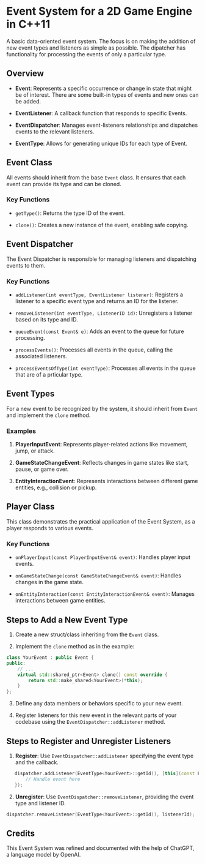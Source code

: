 # Event System for a 2D Game Engine in C++11

A basic data-oriented event system. The focus is on making the addition of new event types and listeners as simple as possible. The dipatcher has functionality for processing the events of only a particular type. 

## Overview

- **Event**: Represents a specific occurrence or change in state that might be of interest. There are some built-in types of events and new ones can be added.
  
- **EventListener**: A callback function that responds to specific Events.

- **EventDispatcher**: Manages event-listeners relationships and dispatches events to the relevant listeners.

- **EventType**: Allows for generating unique IDs for each type of Event.

## Event Class

All events should inherit from the base `Event` class. It ensures that each event can provide its type and can be cloned.

### Key Functions

- `getType()`: Returns the type ID of the event.
  
- `clone()`: Creates a new instance of the event, enabling safe copying.

## Event Dispatcher

The Event Dispatcher is responsible for managing listeners and dispatching events to them.

### Key Functions

- `addListener(int eventType, EventListener listener)`: Registers a listener to a specific event type and returns an ID for the listener.

- `removeListener(int eventType, ListenerID id)`: Unregisters a listener based on its type and ID.

- `queueEvent(const Event& e)`: Adds an event to the queue for future processing.

- `processEvents()`: Processes all events in the queue, calling the associated listeners.

- `processEventsOfType(int eventType)`: Processes all events in the queue that are of a prticular type.

## Event Types

For a new event to be recognized by the system, it should inherit from `Event` and implement the `clone` method.

### Examples

1. **PlayerInputEvent**: Represents player-related actions like movement, jump, or attack.
  
2. **GameStateChangeEvent**: Reflects changes in game states like start, pause, or game over.
  
3. **EntityInteractionEvent**: Represents interactions between different game entities, e.g., collision or pickup.

## Player Class

This class demonstrates the practical application of the Event System, as a player responds to various events.

### Key Functions

- `onPlayerInput(const PlayerInputEvent& event)`: Handles player input events.

- `onGameStateChange(const GameStateChangeEvent& event)`: Handles changes in the game state.

- `onEntityInteraction(const EntityInteractionEvent& event)`: Manages interactions between game entities.

## Steps to Add a New Event Type

1. Create a new struct/class inheriting from the `Event` class.

2. Implement the `clone` method as in the example:
```cpp
class YourEvent : public Event {
public:
    // ...
    virtual std::shared_ptr<Event> clone() const override {
        return std::make_shared<YourEvent>(*this);
    }
};
```

3. Define any data members or behaviors specific to your new event.

4. Register listeners for this new event in the relevant parts of your codebase using the `EventDispatcher::addListener` method.

## Steps to Register and Unregister Listeners

1. **Register**: Use `EventDispatcher::addListener` specifying the event type and the callback.
  
```cpp
   dispatcher.addListener(EventType<YourEvent>::getId(), [this](const Event& e) {
       // Handle event here
   });
```


2. **Unregister**: Use `EventDispatcher::removeListener`, providing the event type and listener ID.

```cpp
dispatcher.removeListener(EventType<YourEvent>::getId(), listenerId);
```

## Credits

This Event System was refined and documented with the help of ChatGPT, a language model by OpenAI.


